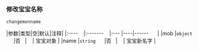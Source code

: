 ### 修改宝宝名称
`changemonname`

|参数|类型|空|默认|注释|
|:----    |:-------    |:--- |----|------      |
|mob |`object`      |否   |    | 宝宝对象 |
|name |`string`      |否   |    | 宝宝新名字 |

